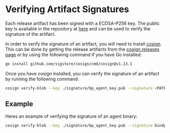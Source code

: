 # Verifying Artifact Signatures

Each release artifact has been signed with a ECDSA-P256 key. The public key is available in the repository at [here](../signature/bp_agent_key.pub) and can be used to verify the signature of the artifact.

In order to verify the signature of an artifact, you will need to install [cosign](https://github.com/sigstore/cosign). This can be done by getting the release artifacts from the [cosign releases page](https://github.com/sigstore/cosign/releases/tag/v1.13.1) or by using the following command if you have Go installed:

```bash
go install github.com/sigstore/cosign/cmd/cosign@v1.13.1
```

Once you have cosign installed, you can verify the signature of an artifact by running the following command:

```bash
cosign verify-blob --key ./signature/bp_agent_key.pub --signature <PATH_TO_SIG> <PATH_TO_ARTIFACT>
```

## Example

Heres an example of verifying the signature of an agent binary:

```bash
cosign verify-blob --key ./signature/bp_agent_key.pub --signature bindplane-otel-collector-v1.47.1-darwin-amd64.tar.gz.sig bindplane-otel-collector-v1.47.1-darwin-amd64.tar.gz
```
